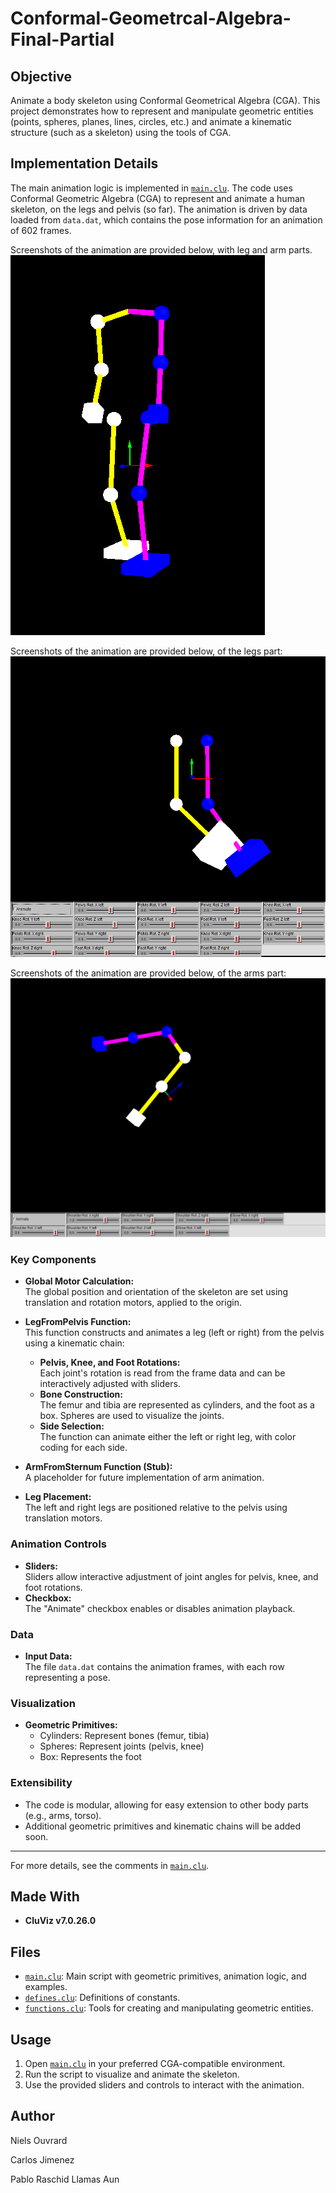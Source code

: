 # Conformal-Geometrcal-Algebra-Final-Partial

## Objective

Animate a body skeleton using Conformal Geometrical Algebra (CGA). This project demonstrates how to represent and manipulate geometric entities (points, spheres, planes, lines, circles, etc.) and animate a kinematic structure (such as a skeleton) using the tools of CGA.

## Implementation Details

The main animation logic is implemented in [`main.clu`](main.clu). The code uses Conformal Geometric Algebra (CGA) to represent and animate a human skeleton, on the legs and pelvis (so far). The animation is driven by data loaded from `data.dat`, which contains the pose information for an animation of 602 frames.

Screenshots of the animation are provided below, with leg and arm parts.
![Screenshot 1](Screenshots/Arms_and_legs.png)

Screenshots of the animation are provided below, of the legs part:
![Screenshot 1](Screenshots/Begin_of_legs.png)

Screenshots of the animation are provided below, of the arms part:
![Screenshot 2](Screenshots/Begin_of_arms.png)

### Key Components

- **Global Motor Calculation:**  
  The global position and orientation of the skeleton are set using translation and rotation motors, applied to the origin.

- **LegFromPelvis Function:**  
  This function constructs and animates a leg (left or right) from the pelvis using a kinematic chain:
  - **Pelvis, Knee, and Foot Rotations:**  
    Each joint's rotation is read from the frame data and can be interactively adjusted with sliders.
  - **Bone Construction:**  
    The femur and tibia are represented as cylinders, and the foot as a box. Spheres are used to visualize the joints.
  - **Side Selection:**  
    The function can animate either the left or right leg, with color coding for each side.

- **ArmFromSternum Function (Stub):**  
  A placeholder for future implementation of arm animation.

- **Leg Placement:**  
  The left and right legs are positioned relative to the pelvis using translation motors.

### Animation Controls

- **Sliders:**  
  Sliders allow interactive adjustment of joint angles for pelvis, knee, and foot rotations.
- **Checkbox:**  
  The "Animate" checkbox enables or disables animation playback.

### Data

- **Input Data:**  
  The file `data.dat` contains the animation frames, with each row representing a pose.

### Visualization

- **Geometric Primitives:**  
  - Cylinders: Represent bones (femur, tibia)
  - Spheres: Represent joints (pelvis, knee)
  - Box: Represents the foot

### Extensibility

- The code is modular, allowing for easy extension to other body parts (e.g., arms, torso).
- Additional geometric primitives and kinematic chains will be added soon.

---

For more details, see the comments in [`main.clu`](main.clu).

## Made With

- **CluViz v7.0.26.0**

## Files

- [`main.clu`](main.clu): Main script with geometric primitives, animation logic, and examples.
- [`defines.clu`](defines.clu): Definitions of constants.
- [`functions.clu`](functions.clu): Tools for creating and manipulating geometric entities.

## Usage

1. Open [`main.clu`](main.clu) in your preferred CGA-compatible environment.
2. Run the script to visualize and animate the skeleton.
3. Use the provided sliders and controls to interact with the animation.

## Author

Niels Ouvrard

Carlos Jimenez

Pablo Raschid Llamas Aun
